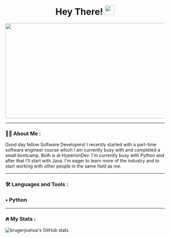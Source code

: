 <h1 align="center">
  Hey There!
  <img src="https://media.giphy.com/media/hvRJCLFzcasrR4ia7z/giphy.gif" width="30px"/>
</h1>
<div align="center">
  <img src="https://media.giphy.com/media/dWesBcTLavkZuG35MI/giphy.gif" width="600" height="300"/>
</div>

---

### :woman_technologist: About Me :
Good day fellow Software Developers!
I recently started with a part-time software engineer course which I am currently busy with and completed a small bootcamp. Both is at HyperionDev. I'm currently busy with Python and after that I'll start with Java. I'm eager to learn more of the industry and to start working with other people in the same field as me.

---

### :hammer_and_wrench: Languages and Tools :
<div>
<h3>&#x2022; Python</h3>
</div>

---

### :fire: My Stats :

![krugerjoshua's GitHub stats](https://github-readme-stats.vercel.app/api?username=krugerjoshua&theme=cobalt&show_icons=true)
